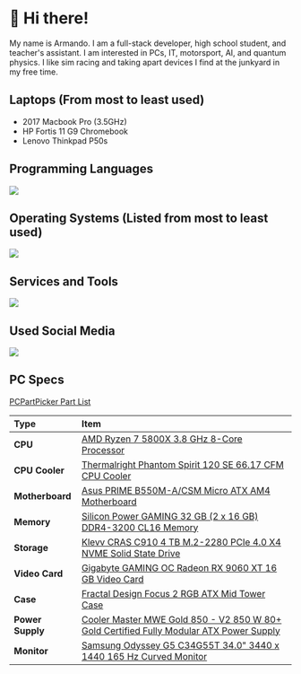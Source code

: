# 👋 Hi there!

My name is Armando. I am a full-stack developer, high school student, and teacher's assistant. I am interested in PCs, IT, motorsport, AI, and quantum physics. I like sim racing and taking apart devices I find at the junkyard in my free time.

## Laptops (From most to least used)
* 2017 Macbook Pro (3.5GHz)
* HP Fortis 11 G9 Chromebook
* Lenovo Thinkpad P50s

## Programming Languages
<img src="https://skillicons.dev/icons?i=nim,html,css,python,js,c,cs,java,bash,powershell" />

## Operating Systems (Listed from most to least used)
<img src="https://skillicons.dev/icons?i=arch,apple,windows,ubuntu,debian,redhat,mint,kali" />

## Services and Tools
<img src="https://skillicons.dev/icons?i=cloudflare,docker,aws,azure,git,vim,visualstudio,vscode,atom,pnpm,godot,eclipse,bootstrap,arduino" />

## Used Social Media
<img src="https://skillicons.dev/icons?i=discord,github,instagram,twitter,stackoverflow" />

## PC Specs
[PCPartPicker Part List](https://pcpartpicker.com/list/D2DX4p)

Type|Item
:----|:----
**CPU** | [AMD Ryzen 7 5800X 3.8 GHz 8-Core Processor](https://pcpartpicker.com/product/qtvqqs/amd-ryzen-7-5800x-38-ghz-8-core-processor-100-100000063wof)
**CPU Cooler** | [Thermalright Phantom Spirit 120 SE 66.17 CFM CPU Cooler](https://pcpartpicker.com/product/GpbRsY/thermalright-phantom-spirit-120-se-6617-cfm-cpu-cooler-ps120se)
**Motherboard** | [Asus PRIME B550M-A/CSM Micro ATX AM4 Motherboard](https://pcpartpicker.com/product/VpLwrH/asus-prime-b550m-acsm-micro-atx-am4-motherboard-prime-b550m-acsm)
**Memory** | [Silicon Power GAMING 32 GB (2 x 16 GB) DDR4-3200 CL16 Memory](https://pcpartpicker.com/product/B8QcCJ/silicon-power-gaming-32-gb-2-x-16-gb-ddr4-3200-cl16-memory-sp032gxlzu320bdaj7)
**Storage** | [Klevv CRAS C910 4 TB M.2-2280 PCIe 4.0 X4 NVME Solid State Drive](https://pcpartpicker.com/product/Fd3NnQ/klevv-cras-c910-4-tb-m2-2280-pcie-40-x4-nvme-solid-state-drive-k04tbm2sp0-c91)
**Video Card** | [Gigabyte GAMING OC Radeon RX 9060 XT 16 GB Video Card](https://pcpartpicker.com/product/TcG2FT/gigabyte-gaming-oc-radeon-rx-9060-xt-16-gb-video-card-gv-r9060xtgaming-oc-16gd)
**Case** | [Fractal Design Focus 2 RGB ATX Mid Tower Case](https://pcpartpicker.com/product/zL3gXL/fractal-design-focus-2-rgb-atx-mid-tower-case-fd-c-foc2a-04)
**Power Supply** | [Cooler Master MWE Gold 850 - V2 850 W 80+ Gold Certified Fully Modular ATX Power Supply](https://pcpartpicker.com/product/tWMTwP/cooler-master-mwe-gold-850-v2-850-w-80-gold-certified-fully-modular-atx-power-supply-mpe-8501-afaag-us)
**Monitor** | [Samsung Odyssey G5 C34G55T 34.0" 3440 x 1440 165 Hz Curved Monitor](https://pcpartpicker.com/product/Fbt9TW/samsung-odyssey-g5-c34g55t-340-3440x1440-165-hz-monitor-lc34g55twwnxza)
